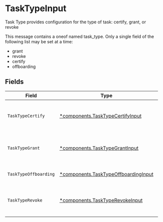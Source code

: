 # TaskTypeInput

Task Type provides configuration for the type of task: certify, grant, or revoke

This message contains a oneof named task_type. Only a single field of the following list may be set at a time:
  - grant
  - revoke
  - certify
  - offboarding



## Fields

| Field                                                                                        | Type                                                                                         | Required                                                                                     | Description                                                                                  |
| -------------------------------------------------------------------------------------------- | -------------------------------------------------------------------------------------------- | -------------------------------------------------------------------------------------------- | -------------------------------------------------------------------------------------------- |
| `TaskTypeCertify`                                                                            | [*components.TaskTypeCertifyInput](../../models/components/tasktypecertifyinput.md)          | :heavy_minus_sign:                                                                           | The TaskTypeCertify message indicates that a task is a certify task and all related details. |
| `TaskTypeGrant`                                                                              | [*components.TaskTypeGrantInput](../../models/components/tasktypegrantinput.md)              | :heavy_minus_sign:                                                                           | The TaskTypeGrant message indicates that a task is a grant task and all related details.     |
| `TaskTypeOffboarding`                                                                        | [*components.TaskTypeOffboardingInput](../../models/components/tasktypeoffboardinginput.md)  | :heavy_minus_sign:                                                                           | The TaskTypeOffboarding message.                                                             |
| `TaskTypeRevoke`                                                                             | [*components.TaskTypeRevokeInput](../../models/components/tasktyperevokeinput.md)            | :heavy_minus_sign:                                                                           | The TaskTypeRevoke message indicates that a task is a revoke task and all related details.   |